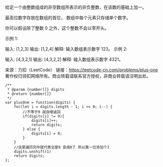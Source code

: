 给定一个由整数组成的非空数组所表示的非负整数，在该数的基础上加一。

最高位数字存放在数组的首位， 数组中每个元素只存储单个数字。

你可以假设除了整数 0 之外，这个整数不会以零开头。

示例 1:

输入: [1,2,3]
输出: [1,2,4]
解释: 输入数组表示数字 123。
示例 2:

输入: [4,3,2,1]
输出: [4,3,2,2]
解释: 输入数组表示数字 4321。

来源：力扣（LeetCode）
链接：https://leetcode-cn.com/problems/plus-one
著作权归领扣网络所有。商业转载请联系官方授权，非商业转载请注明出处。


```
/**
 * @param {number[]} digits
 * @return {number[]}
 */
var plusOne = function(digits) {
    for(let i = digits.length - 1; i >= 0; i--) {
        //不等于9 就自增返回
        if(digits[i] != 9){
            digits[i]++;
            return digits;
        } else {
            digits[i] = 0;
        }
    }
    //这里遍历完毕就代表全是9 变成0了 所以第一位添加个1
    digits.unshift(1)
    return digits;
};
```